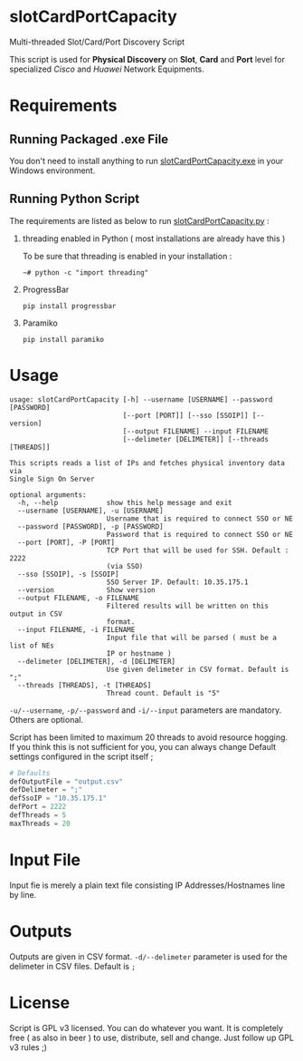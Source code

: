 # slotCardPortCapacity
Multi-threaded Slot/Card/Port Discovery Script

This script is used for **Physical Discovery** on **Slot**, **Card** and **Port** level for specialized *Cisco* and *Huawei* Network Equipments.

# Requirements
## Running Packaged .exe File
You don't need to install anything to run [slotCardPortCapacity.exe](https://github.com/eerkunt/slotCardPortCapacity/blob/sol/dist/slotCardPortCapacity.exe?raw=true) in your Windows environment.

## Running Python Script
The requirements are listed as below to run [slotCardPortCapacity.py](https://github.com/eerkunt/slotCardPortCapacity/blob/sol/slotCardPortCapacity.py) :

1. threading enabled in Python ( most installations are already have this )
  
   To be sure that threading is enabled in your installation :
   
   ```
   ~# python -c "import threading"
   ```
2. ProgressBar

   ```
   pip install progressbar
   ```
3. Paramiko 
   
   ```
   pip install paramiko
   ```
# Usage

```
usage: slotCardPortCapacity [-h] --username [USERNAME] --password [PASSWORD]
                            [--port [PORT]] [--sso [SSOIP]] [--version]
                            [--output FILENAME] --input FILENAME
                            [--delimeter [DELIMETER]] [--threads [THREADS]]

This scripts reads a list of IPs and fetches physical inventory data via
Single Sign On Server

optional arguments:
  -h, --help            show this help message and exit
  --username [USERNAME], -u [USERNAME]
                        Username that is required to connect SSO or NE
  --password [PASSWORD], -p [PASSWORD]
                        Password that is required to connect SSO or NE
  --port [PORT], -P [PORT]
                        TCP Port that will be used for SSH. Default : 2222
                        (via SSO)
  --sso [SSOIP], -s [SSOIP]
                        SSO Server IP. Default: 10.35.175.1
  --version             Show version
  --output FILENAME, -o FILENAME
                        Filtered results will be written on this output in CSV
                        format.
  --input FILENAME, -i FILENAME
                        Input file that will be parsed ( must be a list of NEs
                        IP or hostname )
  --delimeter [DELIMETER], -d [DELIMETER]
                        Use given delimeter in CSV format. Default is ";"
  --threads [THREADS], -t [THREADS]
                        Thread count. Default is "5"
```

`-u/--username`, `-p/--password` and `-i/--input` parameters are mandatory. Others are optional. 

Script has been limited to maximum 20 threads to avoid resource hogging. If you think this is not sufficient for you, you can always change Default settings configured in the script itself ;

```python
# Defaults
defOutputFile = "output.csv"
defDelimeter = ";"
defSsoIP = "10.35.175.1"
defPort = 2222
defThreads = 5
maxThreads = 20
```
# Input File

Input fie is merely a plain text file consisting IP Addresses/Hostnames line by line. 

# Outputs

Outputs are given in CSV format. `-d/--delimeter` parameter is used for the delimeter in CSV files. Default is `;`

# License
Script is GPL v3 licensed. You can do whatever you want. It is completely free ( as also in beer ) to use, distribute, sell and change. Just follow up GPL v3 rules ;)